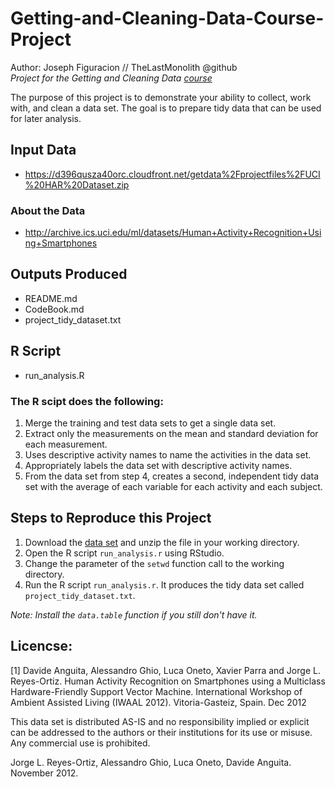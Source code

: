 # Getting-and-Cleaning-Data-Course-Project
Author: Joseph Figuracion // TheLastMonolith @github <br>
*Project for the Getting and Cleaning Data [course](https://www.coursera.org/learn/data-cleaning)* <br>

The purpose of this project is to demonstrate your ability to collect, work with, and clean a data set. The goal is to prepare tidy data that can be used for later analysis. 


## Input Data
- https://d396qusza40orc.cloudfront.net/getdata%2Fprojectfiles%2FUCI%20HAR%20Dataset.zip <br>

### About the Data
- http://archive.ics.uci.edu/ml/datasets/Human+Activity+Recognition+Using+Smartphones

## Outputs Produced
- README.md
- CodeBook.md
- project_tidy_dataset.txt

## R Script
- run_analysis.R

### The R scipt does the following:
1. Merge the training and test data sets to get a single data set.
2. Extract only the measurements on the mean and standard deviation for each measurement.
3. Uses descriptive activity names to name the activities in the data set.
4. Appropriately labels the data set with descriptive activity names.
5. From the data set from step 4, creates a second, independent tidy data set with the average of each variable for each activity and each subject.

## Steps to Reproduce this Project
1. Download the [data set](#input-data) and unzip the file in your working directory.
2. Open the R script `run_analysis.r` using RStudio.
3. Change the parameter of the `setwd` function call to the working directory.
4. Run the R script `run_analysis.r`. It produces the tidy data set called `project_tidy_dataset.txt`.  

*Note: Install the `data.table` function if you still don't have it.*

## Licencse:
[1] Davide Anguita, Alessandro Ghio, Luca Oneto, Xavier Parra and Jorge L. Reyes-Ortiz. Human Activity Recognition on Smartphones using a Multiclass Hardware-Friendly Support Vector Machine. International Workshop of Ambient Assisted Living (IWAAL 2012). Vitoria-Gasteiz, Spain. Dec 2012

This data set is distributed AS-IS and no responsibility implied or explicit can be addressed to the authors or their institutions for its use or misuse. Any commercial use is prohibited.

Jorge L. Reyes-Ortiz, Alessandro Ghio, Luca Oneto, Davide Anguita. November 2012.
